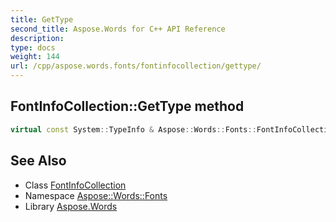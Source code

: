 ```yaml
---
title: GetType
second_title: Aspose.Words for C++ API Reference
description: 
type: docs
weight: 144
url: /cpp/aspose.words.fonts/fontinfocollection/gettype/
---
```

## FontInfoCollection::GetType method




```cpp
virtual const System::TypeInfo & Aspose::Words::Fonts::FontInfoCollection::GetType() const override
```

## See Also

* Class [FontInfoCollection](../)
* Namespace [Aspose::Words::Fonts](../../)
* Library [Aspose.Words](../../../)

